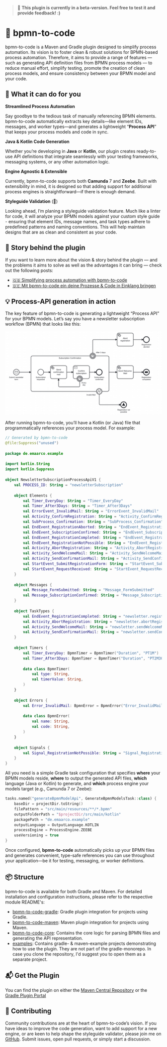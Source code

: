 > 🚧 **This plugin is currently in a beta-version.
> Feel free to test it and provide feedback! :)**

# 🚀 bpmn-to-code

bpmn-to-code is a Maven and Gradle plugin designed to simplify process automation.
Its vision is to foster clean & robust solutions for BPMN-based process automation.
Therefore, it aims to provide a range of features —
such as generating API definition files from BPMN process models —
to reduce manual effort, simplify testing, promote the creation of clean process models,
and ensure consistency between your BPMN model and your code.

## **🤩** What it can do for you

**Streamlined Process Automation**

Say goodbye to the tedious task of manually referencing BPMN elements. bpmn-to-code automatically extracts key
details—like element IDs, messages, and worker types—and generates a lightweight “**Process API**” that keeps your
process models and code in sync.

**Java & Kotlin Code Generation**

Whether you’re developing in **Java** or **Kotlin**, our plugin creates ready-to-use API definitions that integrate
seamlessly with your testing frameworks, messaging systems, or any other automation logic.

**Engine Agnostic & Extensible**

Currently, bpmn-to-code supports both **Camunda** 7 and **Zeebe**. Built with extensibility in mind, it is designed so
that adding support for additional process engines is straightforward—if there is enough demand.

**Styleguide Validation** (🚧)

Looking ahead, I’m planing a styleguide validation feature. Much like a linter for code, it will analyze your BPMN
models against your custom style guide - ensuring that element IDs, message names, and task types adhere to predefined
patterns and naming conventions. This will help maintain designs that are as clean and consistent as your code.

## 📖 Story behind the plugin

If you want to learn more about the vision & story behind the plugin —
and the problems it aims to solve as well as the advantages it can bring —
check out the following posts:

- [🇬🇧 Simplifying process automation with bpmn-to-code](https://medium.com/miragon/simplifying-process-automation-with-bpmn-to-code-from-bpmn-models-to-process-apis-216adafeb0ac)
- [🇩🇪 Mit bpmn-to-code ein deine Prozesse & Code in Einklang bringen](https://www.miragon.io/blog/mit-bpmn-to-code-deine-prozesse-and-code-in-einklang-bringen/)

## 💡 Process-API generation in action

The key feature of bpmn-to-code is generating a lightweight “Process API” for your BPMN models.
Let’s say you have a newsletter subscription workflow (BPMN) that looks like this:

<img src="docs/example-process.png" alt="Example Process" width="800"/>

After running bpmn-to-code, you’ll have a Kotlin (or Java) file that programmatically references your process model. For
example:

```kotlin
// Generated by bpmn-to-code
@file:Suppress("unused")

package de.emaarco.example

import kotlin.String
import kotlin.Suppress

object NewsletterSubscriptionProcessApiV1 {
    val PROCESS_ID: String = "newsletterSubscription"

    object Elements {
        val Timer_EveryDay: String = "Timer_EveryDay"
        val Timer_After3Days: String = "Timer_After3Days"
        val ErrorEvent_InvalidMail: String = "ErrorEvent_InvalidMail"
        val Activity_ConfirmRegistration: String = "Activity_ConfirmRegistration"
        val SubProcess_Confirmation: String = "SubProcess_Confirmation"
        val EndEvent_RegistrationAborted: String = "EndEvent_RegistrationAborted"
        val EndEvent_SubscriptionConfirmed: String = "EndEvent_SubscriptionConfirmed"
        val EndEvent_RegistrationCompleted: String = "EndEvent_RegistrationCompleted"
        val EndEvent_RegistrationNotPossible: String = "EndEvent_RegistrationNotPossible"
        val Activity_AbortRegistration: String = "Activity_AbortRegistration"
        val Activity_SendWelcomeMail: String = "Activity_SendWelcomeMail"
        val Activity_SendConfirmationMail: String = "Activity_SendConfirmationMail"
        val StartEvent_SubmitRegistrationForm: String = "StartEvent_SubmitRegistrationForm"
        val StartEvent_RequestReceived: String = "StartEvent_RequestReceived"
    }

    object Messages {
        val Message_FormSubmitted: String = "Message_FormSubmitted"
        val Message_SubscriptionConfirmed: String = "Message_SubscriptionConfirmed"
    }

    object TaskTypes {
        val EndEvent_RegistrationCompleted: String = "newsletter.registrationCompleted"
        val Activity_AbortRegistration: String = "newsletter.abortRegistration"
        val Activity_SendWelcomeMail: String = "newsletter.sendWelcomeMail"
        val Activity_SendConfirmationMail: String = "newsletter.sendConfirmationMail"
    }

    object Timers {
        val Timer_EveryDay: BpmnTimer = BpmnTimer("Duration", "PT1M")
        val Timer_After3Days: BpmnTimer = BpmnTimer("Duration", "PT2M30S")

        data class BpmnTimer(
            val type: String,
            val timerValue: String,
        )
    }

    object Errors {
        val Error_InvalidMail: BpmnError = BpmnError("Error_InvalidMail", "500")

        data class BpmnError(
            val name: String,
            val code: String,
        )
    }

    object Signals {
        val Signal_RegistrationNotPossible: String = "Signal_RegistrationNotPossible"
    }
}
```

All you need is a simple Gradle task configuration that specifies **where** your BPMN models reside,
**where** to output the generated API files, **which** language (Java or Kotlin) to generate,
and **which** process engine your models target (e.g., Camunda 7 or Zeebe):

```kotlin
tasks.named("generateBpmnModelApi", GenerateBpmnModelsTask::class) {
    baseDir = projectDir.toString()
    filePattern = "src/main/resources/**/*.bpmn"
    outputFolderPath = "$projectDir/src/main/kotlin"
    packagePath = "de.emaarco.example"
    outputLanguage = OutputLanguage.KOTLIN
    processEngine = ProcessEngine.ZEEBE
    useVersioning = true
}
```

Once configured, **bpmn-to-code** automatically picks up your BPMN files and generates convenient,
type-safe references you can use throughout your application—be it for testing, messaging,
or worker definitions.

## 📦 Structure

bpmn-to-code is available for both Gradle and Maven.
For detailed installation and configuration instructions,
please refer to the respective module README's:

- [bpmn-to-code-gradle](bpmn-to-code-gradle/README.md): Gradle plugin integration for
  projects using Gradle.
- [bpmn-to-code-maven](bpmn-to-code-maven/README.md): Maven plugin integration for
  projects using Maven.
- [bpmn-to-code-core](bpmn-to-code-core): Contains the core logic for parsing BPMN files and generating the API
  representation.
- [examples](examples): Contains gradle- & maven-example projects demonstrating how to use the plugin. They are not part
  of the
  gradle-monorepo. In case you clone the repository, I'd suggest you to open them as a separate project.

## 📬 Get the Plugin

You can find the plugin on either
the [Maven Central Repository](https://central.sonatype.com/artifact/io.github.emaarco/bpmn-to-code-maven)
or the [Gradle Plugin Portal](https://plugins.gradle.org/plugin/io.github.emaarco.bpmn-to-code-gradle)

## 🤝 Contributing

Community contributions are at the heart of bpmn-to-code’s vision.
If you have ideas to improve the code generation, want to add support for a new engine,
or are keen to help shape the styleguide validator,
please join me on [GitHub](https://github.com/example/bpmn-to-code).
Submit issues, open pull requests, or simply start a discussion.
